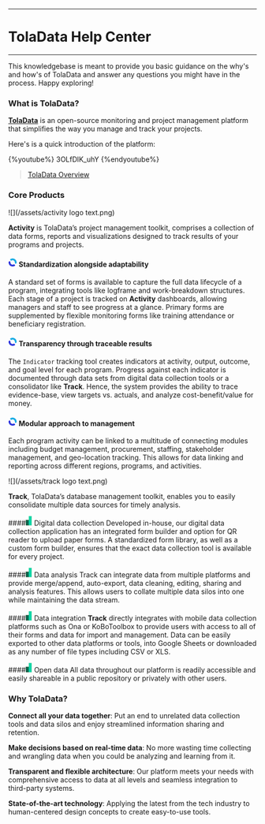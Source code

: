 ****
# TolaData Help Center
---
This knowledgebase is meant to provide you basic guidance on the why's and how's of TolaData and answer any questions you might have in the process. Happy exploring!

### What is TolaData?

[**TolaData**](http://toladata.com) is an open-source monitoring and project management platform that simplifies the way you manage and track your projects.

Here's is a quick introduction of the platform:

{%youtube%} 3OLfDlK_uhY {%endyoutube%}
> [TolaData Overview](https://youtu.be/3OLfDlK_uhY)

### Core Products

![](/assets/activity logo text.png)

**Activity** is TolaData’s project management toolkit, comprises a collection of data forms, reports and visualizations designed to track results of your programs and projects.

#### ![](/assets/Activity_Logo.jpg) Standardization alongside adaptability 
A standard set of forms is available to capture the full data lifecycle of a program, integrating tools like logframe and work-breakdown structures. Each stage of a project is tracked on **Activity** dashboards, allowing managers and staff to see progress at a glance. Primary forms are supplemented by flexible monitoring forms like training attendance or beneficiary registration.

#### ![](/assets/Activity_Logo.jpg) Transparency through traceable results
The `Indicator` tracking tool creates indicators at activity, output, outcome, and goal level for each program. Progress against each indicator is documented through data sets from digital data collection tools or a consolidator like  **Track**. Hence, the system provides the ability to trace evidence-base, view targets vs. actuals, and analyze cost-benefit/value for money.

#### ![](/assets/Activity_Logo.jpg) Modular approach to management
Each program activity can be linked to a multitude of connecting modules including budget management, procurement, staffing, stakeholder management, and geo-location tracking. This allows for data linking and reporting across different regions, programs, and activities.


![](/assets/track logo text.png)

**Track**, TolaData’s database management toolkit, enables you to easily consolidate multiple data sources for timely analysis.

####![](/assets/Track_Logo.jpg) Digital data collection 
Developed in-house, our digital data collection application has an integrated form builder and option for QR reader to upload paper forms.  A standardized form library, as well as a custom form builder, ensures that the exact data collection tool is available for every project.

####![](/assets/Track_Logo.jpg) Data analysis 
Track can integrate data from multiple platforms and provide merge/append, auto-export, data cleaning, editing, sharing and analysis features. This allows users to collate multiple data silos into one while maintaining the data stream.

####![](/assets/Track_Logo.jpg) Data integration 
**Track** directly integrates with mobile data collection platforms such as Ona or KoBoToolbox to provide users with access to all of their forms and data for import and management.  Data can be easily exported to other data platforms or tools, into Google Sheets or downloaded as any number of file types including CSV or XLS.

####![](/assets/Track_Logo.jpg) Open data
All data throughout our platform is readily accessible and easily shareable in a public repository or privately with other users.

### Why TolaData?
**Connect all your data together**: Put an end to unrelated data collection tools and data silos and enjoy streamlined information sharing and retention.

**Make decisions based on real-time data**: No more wasting time collecting and wrangling data when you could be analyzing and learning from it.

**Transparent and flexible architecture**: Our platform meets your needs with comprehensive access to data at all levels and seamless integration to third-party systems.

**State-of-the-art technology**: Applying the latest from the tech industry to human-centered design concepts to create easy-to-use tools.



